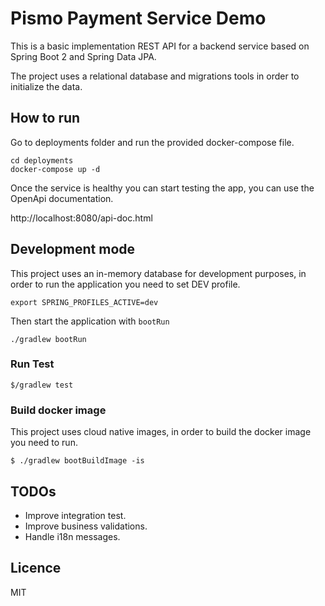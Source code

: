 # Pismo Payment Service Demo

This is a basic implementation REST API for a backend service based on Spring Boot 2 and Spring Data JPA.

The project uses a relational database and migrations tools in order to initialize the data. 

## How to run

Go to deployments folder and run the provided docker-compose file.
```
cd deployments
docker-compose up -d
```

Once the service is healthy you can start testing the app, you can use the OpenApi documentation.

http://localhost:8080/api-doc.html

## Development mode

This project uses an in-memory database for development purposes, in order to run the application you need to set DEV profile.
```
export SPRING_PROFILES_ACTIVE=dev
```
Then start the application with `bootRun`
```
./gradlew bootRun
```

### Run Test
```
$/gradlew test
```

### Build docker image

This project uses cloud native images, in order to build the docker image you need to run.
```
$ ./gradlew bootBuildImage -is
```

## TODOs
- Improve integration test.
- Improve business validations.
- Handle i18n messages.

## Licence
MIT
